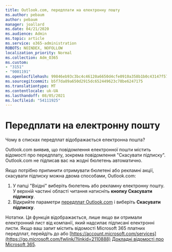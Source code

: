 ```yaml
---
title: Outlook.com, передплати на електронну пошту
ms.author: pebaum
author: pebaum
manager: joallard
ms.date: 04/21/2020
ms.audience: Admin
ms.topic: article
ms.service: o365-administration
ROBOTS: NOINDEX, NOFOLLOW
localization_priority: Normal
ms.collection: Adm_O365
ms.custom:
- "3151"
- "9001191"
ms.openlocfilehash: 99846eb93c3bc4c46120a6650d4cfe0910a358b1b0c43147f5723d3e09b91fa4
ms.sourcegitcommit: b5f7da89a650d2915dc652449623c78be6247175
ms.translationtype: MT
ms.contentlocale: uk-UA
ms.lasthandoff: 08/05/2021
ms.locfileid: "54111925"
---
```

# <a name="email-subscriptions"></a>Передплати на електронну пошту

Чому в списках передплат відображається електронна пошта?

Outlook.com виявив, що повідомлення електронної пошти містить відомості про передплату, зокрема повідомлення "Скасувати підписку". Outlook.com не підписав вас на жодні бюлетень автоматично.

Якщо потрібно припинити отримувати бюлетені або рекламні акції, скасувати підписку можна двома способами, Outlook.com:
1. У папці "Вхідні" виберіть бюлетень або рекламну електронну пошту. У верхній частині області читання натисніть **кнопку Скасувати підписку**.
2. Відкрийте параметри [передплат Outlook.com](https://go.microsoft.com/fwlink/?linkid=2110887) і виберіть **Скасувати підписку**.

Нотатки. Ця функція відображається, лише якщо ви отримали електронний лист від компанії, який надсилає підписані електронні листи.
Якщо ваш запит містить відомості Microsoft 365 платних передплат, перейдіть до або [https://account.microsoft.com/services](https://go.microsoft.com/fwlink/?linkid=2110888) [Докладні відомості про Microsoft 365](https://products.office.com/compare-all-microsoft-office-products?tab=1&WT.mc_id=PROD_OL-Web_Support_O365NewValue_Upgrade).
  